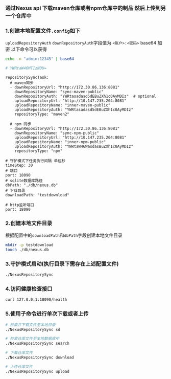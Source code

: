 ### 通过Nexus api 下载maven仓库或者npm仓库中的制品 然后上传到另一个仓库中

### 1.创建本地配置文件`.config`如下
`uploadRepositoryAuth` `downRepositoryAuth`字段值为 `<账户>:<密码>` base64 加密 以下命令可以获得
```bash
echo -n "admin:12345" | base64 

# YWRtaW46MTIzNDU=
```
```
repositorySyncTask:
  # maven同步
  - downRepositoryUrl: "http://172.30.86.136:8081"
    downRepositoryName: "sync-maven-public"
    downRepositoryAuth: "YWRtasadasd5dEBuZXh1c0AyMDIz"  # optional
    uploadRepositoryUrl: "http://10.147.235.204:8081"
    uploadRepositoryName: "inner-maven-public"
    uploadRepositoryAuth: "YWRtasadasd5dEBuZXh1c0AyMDIz"
    repositoryType: "maven2"
    
  # npm 同步
  - downRepositoryUrl: "http://172.30.86.136:8081"
    downRepositoryName: "sync-npm-public"
    uploadRepositoryUrl: "http://10.147.235.204:8081"
    uploadRepositoryName: "inner-npm-public"
    uploadRepositoryAuth: "YWRtaW46WasdasBuZXh1c0AyMDIz"
    repositoryType: "npm"

# 守护模式下任务执行间隔 单位秒
timeStep: 30
# 端口
port: 18090
# sqlite数据库路径
dbPath: "./db/nexus.db"
# 下载目录
downloadPath: "testdownload"

# http监听端口
port: 18090
```
### 2.创建本地文件目录
根据配置中的`downloadPath`和`dbPath`字段创建本地文件目录
```bash
mkdir -p testdownload
touch ./db/nexus.db
```
### 3.守护模式启动(执行目录下需存在上述配置文件)
```bash
./NexusRepositorySync
```
### 4.访问健康检查接口
```bash
curl 127.0.0.1:18090/health
```
### 5.使用子命令进行单次下载或者上传
```bash
# 检索并下载文件至本地目录
./NexusRepositorySync sd

# 检索仓库文件至本地数据库中
./NexusRepositorySync search

# 下载仓库文件
./NexusRepositorySync download

# 上传仓库文件
./NexusRepositorySync upload
```

